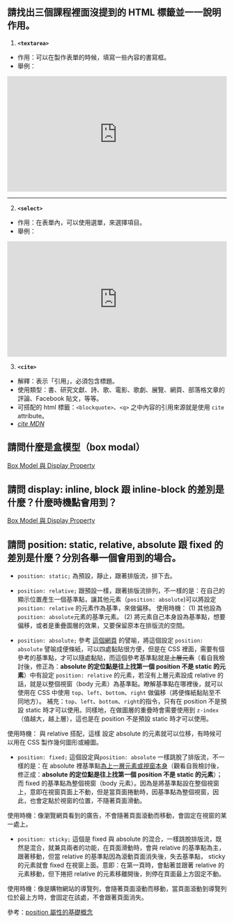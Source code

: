 ## 請找出三個課程裡面沒提到的 HTML 標籤並一一說明作用。
1. **`<textarea>`**
- 作用：可以在製作表單的時候，填寫一些內容的書寫框。
- 舉例：
<iframe height="265" style="width: 100%;" scrolling="no" title="vYxxawO" src="https://codepen.io/estella00911/embed/vYxxawO?height=265&theme-id=dark&default-tab=html,result" frameborder="no" loading="lazy" allowtransparency="true" allowfullscreen="true">
  See the Pen <a href='https://codepen.io/estella00911/pen/vYxxawO'>vYxxawO</a> by PinChun
  (<a href='https://codepen.io/estella00911'>@estella00911</a>) on <a href='https://codepen.io'>CodePen</a>.
</iframe>

---

2. **`<select>`**
- 作用：在表單內，可以使用選單，來選擇項目。
- 舉例：
<iframe height="265" style="width: 100%;" scrolling="no" title="w6_hw3_select" src="https://codepen.io/estella00911/embed/RwppBzr?height=265&theme-id=dark&default-tab=html,result" frameborder="no" loading="lazy" allowtransparency="true" allowfullscreen="true">
  See the Pen <a href='https://codepen.io/estella00911/pen/RwppBzr'>w6_hw3_select</a> by PinChun
  (<a href='https://codepen.io/estella00911'>@estella00911</a>) on <a href='https://codepen.io'>CodePen</a>.
</iframe>

3. **`<cite>`**
- 解釋：表示「引用」，必須包含標題。
- 使用類型：書、研究文獻、詩、歌、電影、歌劇、展覽、網頁、部落格文章的評論、Facebook 貼文，等等。
- 可搭配的 html 標籤：`<blockquote>`、`<q>` 之中內容的引用來源就是使用 `cite` attribute。
- <cite>[cite MDN](https://developer.mozilla.org/zh-CN/docs/Web/HTML/Element/cite) </cite>


## 請問什麼是盒模型（box modal）
[Box Model 與 Display Property](https://www.coderbridge.com/series/11df29fa4c294d8fbb207a3455e5ad77/posts/007fedeef78a49ffad71a91669bef21e)


## 請問 display: inline, block 跟 inline-block 的差別是什麼？什麼時機點會用到？
[Box Model 與 Display Property](https://www.coderbridge.com/series/11df29fa4c294d8fbb207a3455e5ad77/posts/007fedeef78a49ffad71a91669bef21e)




## 請問 position: static, relative, absolute 跟 fixed 的差別是什麼？分別各舉一個會用到的場合。
* `position: static;`
為預設，靜止，跟著排版流，排下去。

* `position: relative;`
跟預設一樣，跟著排版流排列，不一樣的是：在自己的顯示位置產生一個基準點，讓其他元素（`position: absolute`)可以將設定 `position: relative` 的元素作為基準，來做偏移。
使用時機：
(1) 其他設為`position: absolute`元素的基準元素。
(2) 將元素自己本身設為基準點，想要偏移，或者是重疊圖層的效果，又要保留原本在排版流的空間。

* `position: absolute;`
參考 [這個網頁](https://medium.com/ui-ux%E7%B7%B4%E5%8A%9F%E5%9D%8A/position-%E5%B1%AC%E6%80%A7%E7%9A%84%E5%9F%BA%E7%A4%8E%E6%A6%82%E5%BF%B5-5931254e5203) 的譬喻，將這個設定 `position: absolute` 譬喻成便條紙，可以四處黏貼很方便，但是在 CSS 裡面，需要有個參考的基準點，才可以隨處黏貼，而這個參考基準點就是~~上層元素~~（看自我檢討後，修正為：**absolute 的定位點是往上找第一個 position 不是 static 的元素**）中有設定 `position: relative` 的元素，若沒有上層元素設成 relative 的話，就是以整個視窗（body 元素）為基準點。瞭解基準點在哪裡後，就可以使用在 CSS 中使用 `top`、`left`、`bottom`、`right` 做偏移（將便條紙黏貼至不同地方）。
補充：`top`、`left`、`bottom`、`right`的指令，只有在 position 不是預設 static 時才可以使用。同樣地，在做圖層的重疊時會需要使用到 `z-index`（值越大，越上層），這也是在 position 不是預設 static 時才可以使用。

使用時機：
與 relative 搭配，這樣 設定 absolute 的元素就可以位移，有時候可以用在 CSS 製作幾何圖形或繪圖。

* `position: fixed;`
這個設定與`position: absolute` 一樣跳脫了排版流，不一樣的是：在 absolute 裡基準點<u>為上一層元素或視窗本身</u>（觀看自我檢討後，修正成：**absolute 的定位點是往上找第一個 position 不是 static 的元素**）；而 fixed 的基準點為整個視窗（body 元素）。因為是將基準點設在整個視窗上，意即在視窗頁面上不動，但是當頁面捲動時，因基準點為整個視窗，因此，也會定點於視窗的位置，不隨著頁面滑動。

使用時機：像瀏覽網頁看到的廣告，不會隨著頁面滾動而移動，會固定在視窗的某一處上。

* `position: sticky;`
這個是 fixed 與 absolute 的混合，一樣跳脫排版流，既然是混合，就兼具兩者的功能，在頁面滑動時，會與 relative 的基準點為主，跟著移動，但當 relative 的基準點因為滾動頁面消失後，失去基準點， sticky 的元素就會 fixed 在視窗上面。意即：在第一頁時，會黏著並跟著 relative 的元素移動，但下捲把 relative 的元素移離開後，則停在頁面最上方固定不動。

使用時機：像是購物網站的導覽列，會隨著頁面滾動而移動，當頁面滾動到導覽列位於最上方時，會固定在該處，不會跟著頁面消失。

參考：[position 屬性的基礎概念](https://medium.com/ui-ux%E7%B7%B4%E5%8A%9F%E5%9D%8A/position-%E5%B1%AC%E6%80%A7%E7%9A%84%E5%9F%BA%E7%A4%8E%E6%A6%82%E5%BF%B5-5931254e5203)